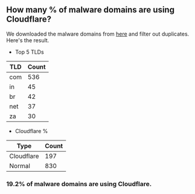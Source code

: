 ## How many % of malware domains are using Cloudflare?


We downloaded the malware domains from [here](https://urlhaus.abuse.ch) and filter out duplicates.
Here's the result.


[//]: # (start replacement)


- Top 5 TLDs

| TLD | Count |
| --- | --- |
| com | 536 |
| in | 45 |
| br | 42 |
| net | 37 |
| za | 30 |


- Cloudflare %

| Type | Count |
| --- | --- |
| Cloudflare | 197 |
| Normal | 830 |


### 19.2% of malware domains are using Cloudflare.